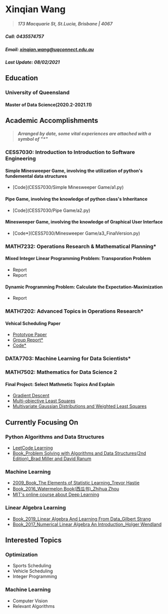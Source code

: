 # Xinqian Wang
> ##### 173 Macquarie St, St.Lucia, Brisbane | 4067
##### Call: 0435574757
##### Email: xinqian.wang@uqconnect.edu.au
##### Last Update: 08/02/2021

## Education
### University of Queensland
#### Master of Data Science(2020.2-2021.11)
## Academic Accomplishments
> ##### Arranged by date, some vital experiences are attached with a symbol of "*"

### CESS7030: Introduction to Introduction to Software Engineering
#### Simple Minesweeper Game, involving the utilization of python's fundemental data structures
  -  [Code](CESS7030/Simple Minesweeper Game/a1.py)
#### Pipe Game, involving the knowledge of python class's Inheritance
  -  [Code](CESS7030/Pipe Game/a2.py)
#### Minesweeper Game, involving the knowledge of Graphical User Interface
  -  [Code*](CESS7030/Minesweeper Game/a3_FinalVersion.py)
### MATH7232: Operations Research & Mathematical Planning*
#### Mixed Integer Linear Programming Problem: Transporation Problem
  -  Report
  -  Report
#### Dynamic Programming Problem: Calculate the Expectation-Maximization
  -  Report
### MATH7202: Advanced Topics in Operations Research*
#### Vehical Scheduling Paper 
  -  [Prototype Paper](https://github.com/Wangxinqian/Andy-s-Learning-SpaCE/blob/main/Math7202/Group%20paper_The%20Vehicle%20Scheduling%20Problem%20for%20Fleets%20with%20Alternative-Fuel%20Vehicles.pdf)
  -  [Group Report*](Math7202/Math7202_Vehicle_Scheduling_Report.pdf)
  -  [Code*](Math7202/Code)
### DATA7703: Machine Learning for Data Scientists*
### MATH7502: Mathematics for Data Science 2
#### Final Project: Select Mathmetic Topics And Explain
  -  [Gradient Descent](Math7502/Xinqian_Wang_s4565489-Project_Topic11.pdf)
  -  [Multi-objective Least Squares](Math7502/Xinqian_Wang_s4565489-Project_Topic5.pdf)
  -  [Multivariate Gaussian Distributions and Weighted Least Squares](Math7502/Xinqian_Wang_s4565489-Project_Topic11.pdf)
## Currently Focusing On
### Python Algorithms and Data Structures
   -  [LeetCode Learning](/LeetCode)
   -  [Book_Problem Solving with Algorithms and Data Structures(2nd Edition)_Brad Miller and David Ranum](https://runestone.academy/runestone/books/published/pythonds/index.html)
### Machine Learning
   -  [2009_Book_The Elements of Statistic Learning_Trevor Hastie](https://web.stanford.edu/~hastie/ElemStatLearn/)
   -  [Book_2016_Watermelon Book(西瓜书)_Zhihua Zhou](https://www.amazon.com/Machine-Learning-Chinese-Zhou-Zhihua/dp/7302423288)
   -  [MIT's online course about Deep Learning](http://introtodeeplearning.com/)
### Linear Algebra Learning
   -  [Book_2019_Linear Algebra And Learning From Data_Gilbert Strang](https://math.mit.edu/~gs/learningfromdata/)
   -  [Book_2017_Numerical Linear Algebra An Introduction_Holger Wendland](https://books.google.com.au/books/about/Numerical_Linear_Algebra.html?id=4-k4DwAAQBAJ&redir_esc=y)
## Interested Topics
### Optimization
   -  Sports Scheduling
   -  Vehicle Scheduling
   -  Integer Programming
### Machine Learning
   -  Computer Vision
   -  Relevant Algorithms
